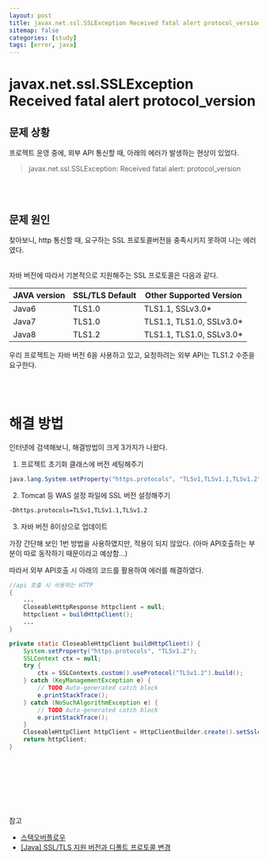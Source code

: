 ```yaml
---
layout: post
title: javax.net.ssl.SSLException Received fatal alert protocol_version
sitemap: false
categories: [study]
tags: [error, java]
---
```


# javax.net.ssl.SSLException Received fatal alert protocol_version


## 문제 상황
프로젝트 운영 중에, 외부 API 통신할 때, 아래의 에러가 발생하는 현상이 있었다. 

> javax.net.ssl.SSLException: Received fatal alert: protocol_version

<br>
<br>

## 문제 원인
찾아보니, http 통신할 때, 요구하는 SSL 프로토콜버전을 충족시키지 못하여 나는 에러였다.  
<br>

자바 버전에 따라서 기본적으로 지원해주는 SSL 프로토콜은 다음과 같다. 


|JAVA version|SSL/TLS Default|Other Supported Version|
|------|---|---|
|Java6 | TLS1.0 | TLS1.1, SSLv3.0* |
|Java7 | TLS1.0 | TLS1.1, TLS1.0, SSLv3.0* |
|Java8 | TLS1.2 | TLS1.1, TLS1.0, SSLv3.0* |


우리 프로젝트는 자바 버전 6을 사용하고 있고, 요청하려는 외부 API는 TLS1.2 수준을 요구한다. 


<br>
<br>


# 해결 방법

인터넷에 검색해보니, 해결방법이 크게 3가지가 나왔다. 
1. 프로젝트 초기화 클래스에 버전 세팅해주기
~~~java
java.lang.System.setProperty("https.protocols", "TLSv1,TLSv1.1,TLSv1.2");
~~~
2. Tomcat 등 WAS 설정 파일에 SSL 버전 설정해주기
~~~sh
-Dhttps.protocols=TLSv1,TLSv1.1,TLSv1.2
~~~
3. 자바 버전 8이상으로 업데이트  

가장 간단해 보인 1번 방법을 사용하였지만, 적용이 되지 않았다. (아마 API호출하는 부분이 따로 동작하기 때문이라고 예상함...)

따라서 외부 API호출 시 아래의 코드를 활용하여 에러를 해결하였다. 
~~~java
//api 호출 시 사용하는 HTTP
{
    ...
    CloseableHttpResponse httpclient = null;
    httpclient = buildHttpClient();
    ...
}

private static CloseableHttpClient buildHttpClient() {
    System.setProperty("https.protocols", "TLSv1.2");
    SSLContext ctx = null;
    try {
        ctx = SSLContexts.custom().useProtocol("TLSv1.2").build();
    } catch (KeyManagementException e) {
        // TODO Auto-generated catch block
        e.printStackTrace();
    } catch (NoSuchAlgorithmException e) {
        // TODO Auto-generated catch block
        e.printStackTrace();
    }
    CloseableHttpClient httpClient = HttpClientBuilder.create().setSslcontext(ctx).build();
    return httpClient;
}
~~~


<br>
<br>
<br>
<br>
<br>
<br>



참고 
- [스택오버플로우](https://stackoverflow.com/questions/16541627/javax-net-ssl-sslexception-received-fatal-alert-protocol-version)
- [[Java] SSL/TLS 지원 버전과 디폴트 프로토콜 변경](https://juns-lee.tistory.com/entry/Java-SSLTLS-%EC%A7%80%EC%9B%90-%EB%B2%84%EC%A0%84%EA%B3%BC-%EB%94%94%ED%8F%B4%ED%8A%B8-%ED%94%84%EB%A1%9C%ED%86%A0%EC%BD%9C-%EB%B3%80%EA%B2%BD)
